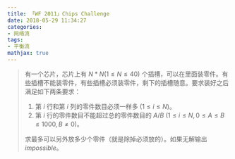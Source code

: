 ```yaml
---
title: 「WF 2011」Chips Challenge
date: 2018-05-29 11:34:27
categories:
- 网络流
tags:
- 平衡流
mathjax: true
---
```


> 有一个芯片，芯片上有 $N*N(1≤N≤40)$ 个插槽，可以在里面装零件。有些插槽不能装零件，有些插槽必须装零件，剩下的插槽随意。要求装好之后满足如下两条要求：
> 
> 1. 第 $i$ 行和第 $i$ 列的零件数目必须一样多 $(1≤i≤N)$。
> 2. 第 $i$ 行的零件数目不能超过总的零件数目的 $A/B$ $(1≤i≤N,0≤A≤B≤1000,B≠0)$。
>
> 求最多可以另外放多少个零件（就是除掉必须放的）。如果无解输出 $impossible$。

